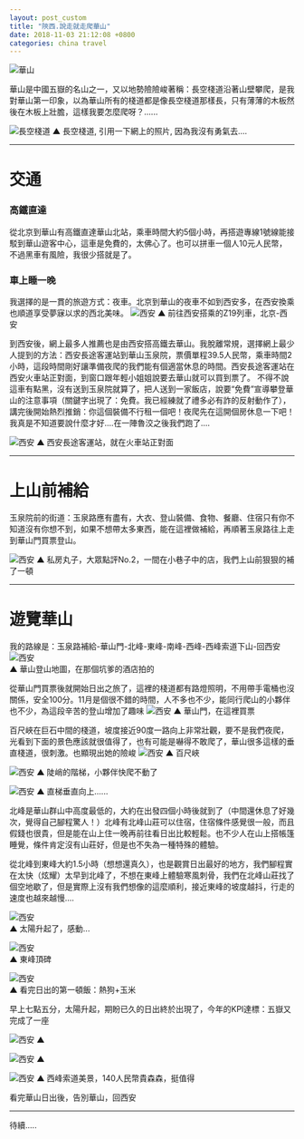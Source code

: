 ```yaml
---
layout: post_custom
title: "陝西.說走就走爬華山"
date: 2018-11-03 21:12:08 +0800
categories: china travel
---
```

![華山](/assets/image/20181103/IMAG2490.JPG) 

華山是中國五嶽的名山之一，又以地勢險險峻著稱：長空棧道沿著山壁攀爬，是我對華山第一印象，以為華山所有的棧道都是像長空棧道那樣長，只有薄薄的木板然後在木板上壯膽，這樣我要怎麼爬呀？......

<!--more-->
![長空棧道](/assets/image/20181103/timg.jpg) 
▲ 長空棧道, 引用一下網上的照片, 因為我沒有勇氣去.... 

------
# 交通
### 高鐵直達
從北京到華山有高鐵直達華山北站，乘車時間大約5個小時，再搭遊專線1號線能接駁到華山遊客中心，這車是免費的，太佛心了。也可以拼車一個人10元人民幣，不過黑車有風險，我很少搭就是了。

### 車上睡一晚
我選擇的是一貫的旅遊方式：夜車。北京到華山的夜車不如到西安多，在西安換乘也順道享受夢寐以求的西北美味。
![西安](/assets/image/20181103/IMAG2453.JPG) 
▲ 前往西安搭乘的Z19列車，北京-西安  
  
到西安後，網上最多人推薦也是由西安搭高鐵去華山。我脫離常規，選擇網上最少人提到的方法：西安長途客運站到華山玉泉院，票價單程39.5人民幣，乘車時間2小時，這段時間剛好讓準備夜爬的我們能有個適當休息的時間。西安長途客運站在西安火車站正對面，到窗口跟年輕小姐姐說要去華山就可以買到票了。
不得不說這車有點黑，沒有送到玉泉院就算了，把人送到一家飯店，說要“免費”宣導攀登華山的注意事項（關鍵字出現了：免費。我已經練就了禮多必有詐的反射動作了），講完後開始熱烈推銷：你這個裝備不行租一個吧！夜爬先在這開個房休息一下吧！我真是不知道要說什麼才好....在一陣魯洨之後我們跑了.... 
  
![西安](/assets/image/20181103/IMAG2484.JPG)
▲ 西安長途客運站，就在火車站正對面  

------

# 上山前補給
玉泉院前的街道：玉泉路應有盡有，大衣、登山裝備、食物、餐廳、住宿只有你不知道沒有你想不到，如果不想帶太多東西，能在這裡做補給，再順著玉泉路往上走到華山門買票登山。

![西安](/assets/image/20181103/IMAG2489.JPG)
▲ 私房丸子，大眾點評No.2，一間在小巷子中的店，我們上山前狠狠的補了一頓  

------  

# 遊覽華山  
  我的路線是：玉泉路補給-華山門-北峰-東峰-南峰-西峰-西峰索道下山-回西安
![西安](/assets/image/20181103/IMAG2487.JPG)  
▲ 華山登山地圖，在那個坑爹的酒店拍的  
  
從華山門買票後就開始日出之旅了，這裡的棧道都有路燈照明，不用帶手電桶也沒關係，安全100分。11月是個很不錯的時間，人不多也不少，能同行爬山的小夥伴也不少，為這段辛苦的登山增加了趣味
 ![西安](/assets/image/20181103/IMAG2490.JPG) 
▲ 華山門，在這裡買票  
   
百尺峽在巨石中間的棧道，坡度接近90度一路向上非常壯觀，要不是我們夜爬，光看到下面的景色應該就很值得了，也有可能是嚇得不敢爬了，華山很多這樣的垂直棧道，很刺激。也顯現出她的險峻
 ![西安](/assets/image/20181103/IMAG2496.JPG) 
▲ 百尺峽  

![西安](/assets/image/20181103/IMAG2494.JPG)
▲ 陡峭的階梯，小夥伴快爬不動了  

![西安](/assets/image/20181103/IMAG2503.JPG)
▲ 直梯垂直向上......    

北峰是華山群山中高度最低的，大約在出發四個小時後就到了（中間還休息了好幾次，覺得自己腳程驚人！）北峰有北峰山莊可以住宿，住宿條件感覺很一般，而且假錢也很貴，但是能在山上住一晚再前往看日出比較輕鬆。也不少人在山上搭帳篷睡覺，條件肯定沒有山莊好，但是也不失為一種特殊的體驗。

從北峰到東峰大約1.5小時（想想還真久），也是觀賞日出最好的地方，我們腳程實在太快（炫耀）太早到北峰了，不想在東峰上體驗寒風刺骨，我們在北峰山莊找了個空地歇了，但是實際上沒有我們想像的這麼順利，接近東峰的坡度越抖，行走的速度也越來越慢....  

![西安](/assets/image/20181103/IMG_3856.JPG)  
▲ 太陽升起了，感動...   

![西安](/assets/image/20181103/IMG_3861.JPG)  
▲ 東峰頂碑  

![西安](/assets/image/20181103/IMAG2515.JPG)  
▲ 看完日出的第一頓飯：熱狗+玉米  

早上七點五分，太陽升起，期盼已久的日出終於出現了，今年的KPI達標：五嶽又完成了一座
  
![西安](/assets/image/20181103/IMAG2519.JPG)
▲   

![西安](/assets/image/20181103/IMAG2517.JPG)
▲   

![西安](/assets/image/20181103/IMAG2530.JPG)
▲ 西峰索道美景，140人民幣貴森森，挺值得    
  
看完華山日出後，告別華山，回西安

-------

待續.....




